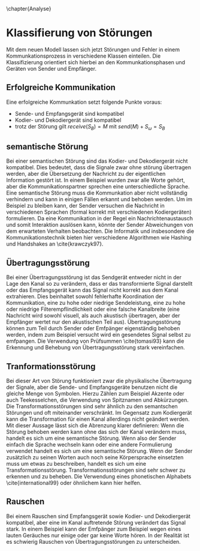 \chapter{Analyse}
# Klassifierung von Störungen
Mit dem neuen Modell lassen sich jetzt Störungen und Fehler in einem Kommunkationsprozess in verschiedene Klassen einteilen.
Die Klassifizierung orientiert sich hierbei an den Kommunkationsphasen und Geräten von Sender und Empfänger.

## Erfolgreiche Kommunikation
Eine erfolgreiche Kommunkation setzt folgende Punkte voraus:

- Sende- und Empfangsgerät sind kompatibel
- Kodier- und Dekodiergerät sind kompatibel
- trotz der Störung gilt $receive(S_{B}) = M$ mit $send(M) + S_{\omega} = S_B$

## semantische Störung
Bei einer semantischen Störung sind das Kodier- und Dekodiergerät nicht kompatibel.
Dies bedeutet, dass die Signale zwar ohne störung übertragen werden, aber die Übersetzung der Nachricht zu der eigentlichen Information gestört ist.
In einem Beispiel wurden zwar alle Worte gehört, aber die Kommunikationspartner sprechen eine unterschiedliche Sprache.
Eine semantische Störung muss die Kommunkation aber nicht vollständig verhindern und kann in einigen Fällen erkannt und behoben werden.
Um im Beispiel zu bleiben kann, der Sender versuchen die Nachricht in verschiedenen Sprachen (formal korrekt mit verschiedenen Kodiergeräten) formulieren.
Da eine Kommunikation in der Regel ein Nachrichtenaustausch und somit Interaktion auslösen kann, könnte der Sender Abweichungen von dem erwarteten Verhalten beobachten.
Die Informatik und insbesondere die Kommunikationstechnik bieten hier verschiedene Algorithmen wie Hashing und Handshakes an \cite{krawczyk97}.

## Übertragungsstörung
Bei einer Übertragungsstörung ist das Sendgerät entweder nicht in der Lage den Kanal so zu verändern, dass er das transformierte Signal darstellt oder das Empfangsgerät kann das Signal nicht korrekt aus dem Kanal extrahieren.
Dies beinhaltet sowohl fehlerhafte Koordination der Kommunikation, eine zu hohe oder niedrige Sendeleistung, eine zu  hohe oder niedrige Filterempflindlichkeit oder eine falsche Kanalbreite (eine Nachricht wird sowohl visuell, als auch akustisch übertragen, aber der Empfänger wertet nur den akustischen Teil aus).
Übertragungsstörung können zum Teil durch Sender oder Emfpänger eigenständig behoben werden, indem zum Beispiel versucht wird ein gesendetes Signal selbst zu emfpangen.
Die Verwendung von Prüfsummen \cite{tomasi93} kann die Erkennung und Behebung von Übertragungsstörung stark vereinfachen.

## Tranformationsstörung
Bei dieser Art von Störung funktioniert zwar die physikalische Übertragung der Signale, aber die Sende- und Empfangsgeräte benutzen nicht die gleiche Menge von Symbolen.
Hierzu Zählen zum Beispiel Akzente oder auch Teekesselchen, die Verwendung von Spitznamen und Abkürzungen.
Die Transformationsstörungen sind sehr ähnlich zu den semantschen Störungen und oft miteinander verschränkt.
Im Gegensatz zum Kodiergerät kann die Transformation für einen Kanal allerdings nicht geändert werden.
Mit dieser Aussage lässt sich die Abrenzung klarer definieren: Wenn die Störung behoben werden kann ohne das sich der Kanal verändern muss, handelt es sich um eine semantische Störung.
Wenn also der Sender einfach die Sprache wechseln kann oder eine andere Formulierung verwendet handelt es sich um eine semantische Störung.
Wenn der Sender zusätzlich zu seinen Worten auch noch seine Körpersprache einsetzten muss um etwas zu beschreiben, handelt es sich um eine Transformationsstörung.
Transformationsstörungen sind sehr schwer zu erkennen und zu beheben. Die Verwendung eines phonetischen Alphabets \cite{international99} oder öhnlichem kann hier helfen.

## Rauschen
Bei einem Rauschen sind Empfangsgerät sowie Kodier- und Dekodiergerät kompatibel, aber eine im Kanal auftretende Störung verändert das Signal stark.
In einem Beispiel kann der Emfpänger zum Beispiel wegen eines lauten Geräuches nur einige oder gar keine Worte hören.
In der Realität ist es schwierig Rauschen von Übertragungsstörungen zu unterscheiden.

